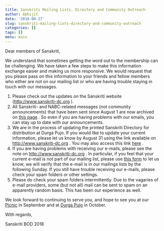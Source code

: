 ```yaml
---
title: Sanskriti Mailing Lists, Directory and Community Outreach
author: Abhijit
date: '2018-08-27'
slug: sanskriti-mailing-lists-directory-and-community-outreach
categories: []
tags: []
menu: main
---
```




Dear members of Sanskriti,

We understand that sometimes getting the word out to the membership can be challenging. We have taken a few steps to make this information exchange easier and making us more responsive. We would request that you please pass on this information to your friends and fellow members who either are not on our mailing list or who are having trouble staying in touch with our messages.

1. Please check out the updates on the Sanskriti website (http://www.sanskriti-dc.org ).
1. All Sanskriti- and NABC-related messages (not community announcements) that have been sent since August 1  are now archived on [this page](https://sanskritiannounce.netlify.com) . So even if you are having problems with our emails, you can stay up to date with our announcements.
1. We are in the process of updating the printed Sanskriti Directory for distribution at Durga Pujo. If you would like to update your current information, please let us know by August 31  using the link available on http://www.sanskriti-dc.org . You may also access this link [here](https://docs.google.com/forms/d/e/1FAIpQLSfRHlQoZNHyJDHHjraWE4vMXe7yYwyA0MQ_EXW6JFLOvicWzQ/viewform) .
1. If you are having problems with receiving our e-mails, please see the note on http://www.sanskriti-dc.org . In particular, if you feel that your current e-mail is not part of our mailing list, please use [this form](https://docs.google.com/forms/d/e/1FAIpQLSfYWqXFUc_UGenZsLxF1h1vBvKKYe72pOk2ZFLk6UAs9Ll8_Q/viewform)  to let us know; we will verify that the e-mail is in our mailings lists by the following Sunday. If you still have trouble receiving our e-mails, please check your spam folders or other settings.
1. Please do check your spam folders intermittently. Due to the vagaries of e-mail providers, some (but not all) mail can be sent to spam on an apparently random basis. This has been our experience as well.

We look forward to continuing to serve you, and hope to see you at our [Picnic](http://sanskriti-dc.org/sanskriti-picnic-2018/)  in September and at [Durga Pujo](http://sanskriti-dc.org/durga-pujo-2018)  in October.

With regards,

Sanskriti BOD 2018


